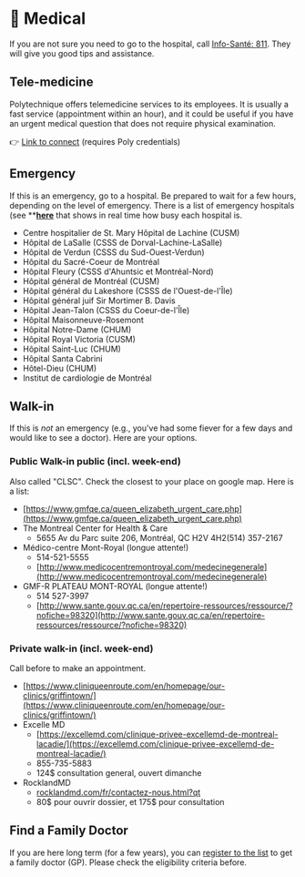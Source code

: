 # <span>🏥</span> Medical

If you are not sure you need to go to the hospital, call [Info-Santé: 811](https://www.quebec.ca/en/health/finding-a-resource/info-sante-811). They will give you good tips and assistance.


## Tele-medicine

Polytechnique offers telemedicine services to its employees. It is usually a fast service (appointment within an hour), and it could be useful if you have an urgent medical question that does not require physical examination. 

👉 [Link to connect](https://intranet.polymtl.ca/srh/sante-bien-etre-et-qualite-de-vie-au-travail#telemedecine) (requires Poly credentials)


## Emergency

If this is an emergency, go to a hospital. Be prepared to wait for a few hours, depending on the level of emergency. There is a list of emergency hospitals (see **[**here**](https://www.indexsante.ca/urgences/#Montreal) that shows in real time how busy each hospital is.

* Centre hospitalier de St. Mary Hôpital de Lachine (CUSM)
* Hôpital de LaSalle (CSSS de Dorval-Lachine-LaSalle)
* Hôpital de Verdun (CSSS du Sud-Ouest-Verdun)
* Hôpital du Sacré-Coeur de Montréal
* Hôpital Fleury (CSSS d'Ahuntsic et Montréal-Nord)
* Hôpital général de Montréal (CUSM)
* Hôpital général du Lakeshore (CSSS de l'Ouest-de-l'Île)
* Hôpital général juif Sir Mortimer B. Davis
* Hôpital Jean-Talon (CSSS du Coeur-de-l'Île) 
* Hôpital Maisonneuve-Rosemont
* Hôpital Notre-Dame (CHUM)
* Hôpital Royal Victoria (CUSM)
* Hôpital Saint-Luc (CHUM)
* Hôpital Santa Cabrini
* Hôtel-Dieu (CHUM)
* Institut de cardiologie de Montréal


## Walk-in

If this is *not* an emergency (e.g., you've had some fiever for a few days and would like to see a doctor). Here are your options.

### Public Walk-in public (incl. week-end)

Also called "CLSC". Check the closest to your place on google map. Here is a list:

* [https://www.gmfqe.ca/queen_elizabeth_urgent_care.php](https://www.gmfqe.ca/queen_elizabeth_urgent_care.php)
* The Montreal Center for Health & Care
  * 5655 Av du Parc suite 206, Montréal, QC H2V 4H2(514) 357-2167
* Médico-centre Mont-Royal (longue attente!)
  * 514-521-5555
  * [http://www.medicocentremontroyal.com/medecinegenerale](http://www.medicocentremontroyal.com/medecinegenerale)
* GMF-R PLATEAU MONT-ROYAL (longue attente!)
  * 514 527-3997
  * [http://www.sante.gouv.qc.ca/en/repertoire-ressources/ressource/?nofiche=98320](http://www.sante.gouv.qc.ca/en/repertoire-ressources/ressource/?nofiche=98320)

### Private walk-in (incl. week-end)

Call before to make an appointment.

* [https://www.cliniqueenroute.com/en/homepage/our-clinics/griffintown/](https://www.cliniqueenroute.com/en/homepage/our-clinics/griffintown/)
* Excelle MD
  * [https://excellemd.com/clinique-privee-excellemd-de-montreal-lacadie/](https://excellemd.com/clinique-privee-excellemd-de-montreal-lacadie/)
  * 855-735-5883
  * 124$ consultation general, ouvert dimanche
* RocklandMD
  * [rocklandmd.com/fr/contactez-nous.html?qt](http://rocklandmd.com/fr/contactez-nous.html?qt)
  * 80$ pour ouvrir dossier, et 175$ pour consultation

## Find a Family Doctor

If you are here long term (for a few years), you can [register to the list](https://www.quebec.ca/en/health/finding-a-resource/registering-with-a-family-doctor) to get a family doctor (GP). Please check the eligibility criteria before.
